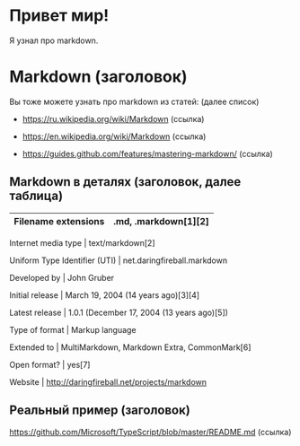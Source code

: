 # Привет мир!

Я узнал про markdown.

# Markdown (заголовок)

Вы тоже можете узнать про markdown из статей: (далее список)

* https://ru.wikipedia.org/wiki/Markdown (ссылка)

* https://en.wikipedia.org/wiki/Markdown (ссылка)

* https://guides.github.com/features/mastering-markdown/ (ссылка)

##  Markdown в деталях (заголовок, далее таблица)

Filename extensions | .md, .markdown[1][2]
--------------------|--------------------

Internet media type | text/markdown[2]

Uniform Type Identifier (UTI) | net.daringfireball.markdown

Developed by | John Gruber

Initial release | March 19, 2004 (14 years ago)[3][4]

Latest release | 1.0.1 (December 17, 2004 (13 years ago)[5])

Type of format | Markup language

Extended to | MultiMarkdown, Markdown Extra, CommonMark[6]

Open format? | yes[7]

Website | http://daringfireball.net/projects/markdown

## Реальный пример (заголовок)

https://github.com/Microsoft/TypeScript/blob/master/README.md (ссылка)
